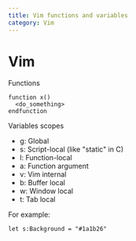 ```yaml
---
title: Vim functions and variables
category: Vim
---
```


# Vim

Functions

```vim
function x()
  <do_something>
endfunction
```

Variables scopes

- g: Global
- s: Script-local (like "static" in C)
- l: Function-local
- a: Function argument
- v: Vim internal
- b: Buffer local
- w: Window local
- t: Tab local

For example:

```vim
let s:Background = "#1a1b26"
```
